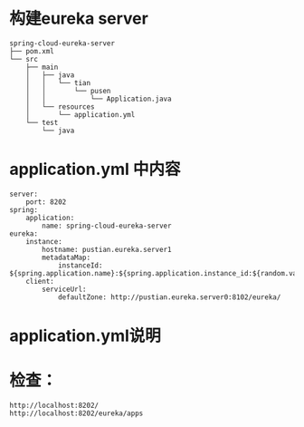 # 构建eureka server 
    spring-cloud-eureka-server
    ├── pom.xml
    └── src
        ├── main
        │   ├── java
        │   │   └── tian
        │   │       └── pusen
        │   │           └── Application.java
        │   └── resources
        │       └── application.yml
        └── test
            └── java
# application.yml 中内容
    server:
        port: 8202
    spring:
        application:
            name: spring-cloud-eureka-server
    eureka:
        instance:
            hostname: pustian.eureka.server1
            metadataMap:
                instanceId: ${spring.application.name}:${spring.application.instance_id:${random.value}}
        client:
            serviceUrl:
                defaultZone: http://pustian.eureka.server0:8102/eureka/

# application.yml说明

# 检查： 
    http://localhost:8202/
    http://localhost:8202/eureka/apps